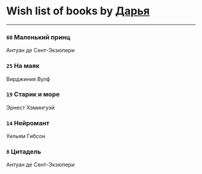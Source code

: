 # Wish list of books by [Дарья](http://vk.com/id17479508)
---

### `60` Маленький принц
Антуан де Сент-Экзюпери

### `25` На маяк
Вирджиния Вулф

### `19` Старик и море
Эрнест Хэмингуэй

### `14` Нейромант
Уильям Гибсон

### `8` Цитадель
Антуан де Сент-Экзюпери

